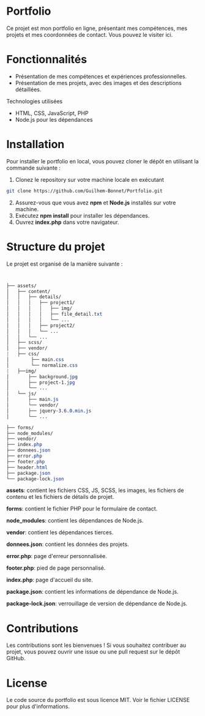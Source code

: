 # Portfolio
Ce projet est mon portfolio en ligne, présentant mes compétences, mes projets et mes coordonnées de contact. Vous pouvez le visiter ici.

# Fonctionnalités
- Présentation de mes compétences et expériences professionnelles.
- Présentation de mes projets, avec des images et des descriptions détaillées.

Technologies utilisées
- HTML, CSS, JavaScript, PHP
- Node.js pour les dépendances

# Installation
Pour installer le portfolio en local, vous pouvez cloner le dépôt en utilisant la commande suivante :
1. Clonez le repository sur votre machine locale en exécutant 
```bash
git clone https://github.com/Guilhem-Bonnet/Portfolio.git
```
2. Assurez-vous que vous avez **npm** et **Node.js** installés sur votre machine.
3. Exécutez **npm install** pour installer les dépendances.
4. Ouvrez **index.php** dans votre navigateur.

# Structure du projet
Le projet est organisé de la manière suivante :

```css


├── assets/
│   ├── content/
│   │   ├── details/
│   │   │   ├── project1/
│   │   │   │   ├── img/
│   │   │   │   ├── file_detail.txt
│   │   │   │   └── ...
│   │   │   ├── project2/
│   │   │   └── ...
│   │   └── ...
│   ├── scss/
│   ├── vendor/
|   ├── css/
│        ├── main.css
│        └── normalize.css
|   ├──img/
│       ├── background.jpg
│       ├── project-1.jpg
│       └── ...
│   └── js/
│       ├── main.js
│       └── vendor/
│       ├── jquery-3.6.0.min.js
│       └── ...

├── forms/
├── node_modules/
├── vendor/
├── index.php
├── donnees.json
├── error.php
├── footer.php
├── header.html
├── package.json
└── package-lock.json

```
**assets**: contient les fichiers CSS, JS, SCSS, les images, les fichiers de contenu et les fichiers de détails de projet.

**forms**: contient le fichier PHP pour le formulaire de contact.

**node_modules**: contient les dépendances de Node.js.

**vendor**: contient les dépendances tierces.

**donnees.json**: contient les données des projets.

**error.php**: page d'erreur personnalisée.

**footer.php**: pied de page personnalisé.

**index.php**: page d'accueil du site.

**package.json**: contient les informations de dépendance de Node.js.

**package-lock.json**: verrouillage de version de dépendance de Node.js.

# Contributions
Les contributions sont les bienvenues ! Si vous souhaitez contribuer au projet, vous pouvez ouvrir une issue ou une pull request sur le dépôt GitHub.

# License
Le code source du portfolio est sous licence MIT. Voir le fichier LICENSE pour plus d'informations.
